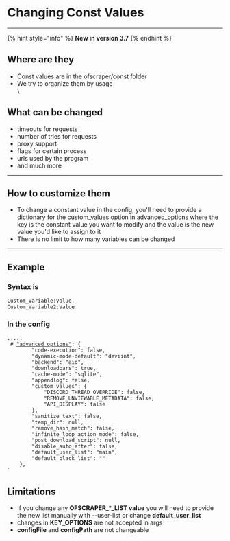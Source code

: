 # Changing Const Values

***

{% hint style="info" %}
**New in version 3.7**
{% endhint %}

## Where are they

* Const values are in the ofscraper/const folder&#x20;
* We try to organize them by usage\
  \


## What can be changed

* timeouts for requests
* number of tries for requests
* proxy support
* flags for certain process
* urls used by the program
* and much more



***

## How to customize them

* To change a constant value in the config, you'll need to provide a dictionary for the custom\_values option in advanced\_options where the key is the constant value you want to modify and the value is the new value you'd like to assign to it
* There is no limit to how many variables can be changed

***

## Example

### Syntax is&#x20;

```
Custom_Variable:Value,
Custom_Variable2:Value
```

### In the config

<pre class="language-markup"><code class="lang-markup">.....
 # <a data-footnote-ref href="#user-content-fn-1">"advanced_options"</a>: {
        "code-execution": false,
        "dynamic-mode-default": "deviint",
        "backend": "aio",
        "downloadbars": true,
        "cache-mode": "sqlite",
        "appendlog": false,
        "custom_values": {
            "DISCORD_THREAD_OVERRIDE": false,
            "REMOVE_UNVIEWABLE_METADATA": false,
            "API_DISPLAY": false
        },
        "sanitize_text": false,
        "temp_dir": null,
        "remove_hash_match": false,
        "infinite_loop_action_mode": false,
        "post_download_script": null,
        "disable_auto_after": false,
        "default_user_list": "main",
        "default_black_list": ""
    },
`
</code></pre>

## Limitations

* If you change any **OFSCRAPER\_\*\_LIST value** you will need to provide the new list manually with --user-list or change **default\_user\_list**
* changes in **KEY\_OPTIONS** are not accepted in args
* **configFile** and **configPath** are not changeable

[^1]: 
